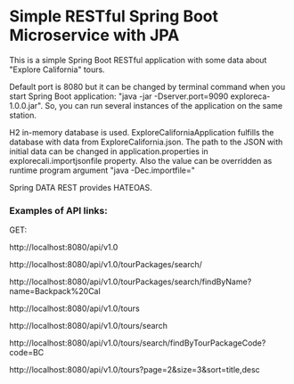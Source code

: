 # Simple RESTful Spring Boot Microservice with JPA

This is a simple Spring Boot RESTful application with some data about "Explore California" tours.

Default port is 8080 but it can be changed by terminal command when you start Spring Boot application:
"java -jar -Dserver.port=9090 exploreca-1.0.0.jar". So, you can run several instances of the application on the same station.

H2 in-memory database is used. ExploreCaliforniaApplication fulfills the database with data from ExploreCalifornia.json.
The path to the JSON with initial data can be changed in application.properties in explorecali.importjsonfile property.
Also the value can be overridden as runtime program argument "java -Dec.importfile=<filename>"


Spring DATA REST provides HATEOAS.

### Examples of API links:

GET:

http://localhost:8080/api/v1.0

http://localhost:8080/api/v1.0/tourPackages/search/

http://localhost:8080/api/v1.0/tourPackages/search/findByName?name=Backpack%20Cal

http://localhost:8080/api/v1.0/tours

http://localhost:8080/api/v1.0/tours/search

http://localhost:8080/api/v1.0/tours/search/findByTourPackageCode?code=BC

http://localhost:8080/api/v1.0/tours?page=2&size=3&sort=title,desc